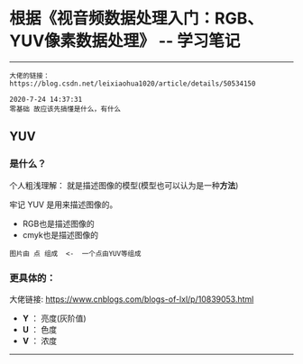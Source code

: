 # 根据《视音频数据处理入门：RGB、YUV像素数据处理》 -- 学习笔记
---
```
大佬的链接：https://blog.csdn.net/leixiaohua1020/article/details/50534150

2020-7-24 14:37:31
零基础 故应该先搞懂是什么，有什么
```

## YUV
### 是什么？
个人粗浅理解： 就是描述图像的模型(模型也可以认为是一种**方法**)

牢记 YUV 是用来描述图像的。
* RGB也是描述图像的
* cmyk也是描述图像的

```
图片由 点 组成  <-  一个点由YUV等组成
```

### 更具体的：
大佬链接: https://www.cnblogs.com/blogs-of-lxl/p/10839053.html
* **Y** ： 亮度(灰阶值)
* **U** ： 色度
* **V** ： 浓度


---
